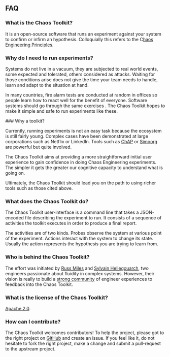 ## FAQ

### What is the Chaos Toolkit?

It is an open-source software that runs an experiment against your system to
confirm or infirm an hypothesis. Colloquially this refers to the 
C[haos Engineering Principles][principles].

[principles]: http://principlesofchaos.org/

### Why do I need to run experiments?

Systems do not live in a vacuum, they are subjected to real world events, some
expected and tolerated, others considered as attacks. Waiting for those
conditions arise does not give the time your team needs to handle, learn and
adapt to the situation at hand.

In many countries, fire alarm tests are conducted at random in offices so 
people learn how to react well for the benefit of everyone. Software systems
should go through the same exercises . The Chaos Toolkit hopes to make it 
simple and safe to run experiments like these.

### Why a toolkit?

Currently, running experiments is not an easy task because the ecosystem is 
still fairly young. Complex cases have been demonstrated at large corporations
such as Netflix or LinkedIn. Tools such as [ChAP][chap] or [Simoorg][simoorg]
are powerful but quite involved.


[chap]: https://medium.com/netflix-techblog/chap-chaos-automation-platform-53e6d528371f
[simoorg]: https://engineering.linkedin.com/blog/2016/03/deep-dive-Simoorg-open-source-failure-induction-framework

The Chaos Toolkit aims at providing a more straightforward initial user
experience to gain confidence in doing Chaos Engineering experiments. The
simpler it gets the greater our cognitive capacity to understand what is going
on.

Ultimately, the Chaos Toolkit should lead you on the path to using richer tools
such as those cited above.

### What does the Chaos Toolkit do?

The Chaos Toolkit user-interface is a command line that takes a JSON-encoded
file describing the experiment to run. It consists of a sequence of activities
the toolkit executes in order to produce a final report. 

The activities are of two kinds. Probes observe the system at various point of
the experiment. Actions interact with the system to change its state. Usually
the action represents the hypothesis you are trying to learn from.

### Who is behind the Chaos Toolkit?

The effort was initiated by [Russ Miles][russ] and
[Sylvain Hellegouarch][sylvain], two engineers passionate about fluidity in
complex systems. However, their vision is really to build a
[strong community][community] of engineer experiences to feedback
into the Chaos Toolkit.

[russ]: http://www.russmiles.com/
[sylvain]: http://www.defuze.org/
[community]: https://join.chaostoolkit.org/

### What is the license of the Chaos Toolkit?

[Apache 2.0][apache].

[apache]: https://github.com/chaostoolkit/chaostoolkit/blob/master/LICENSE 

### How can I contribute?

The Chaos Toolkit welcomes contributors! To help the project, please got to
the right project on [GitHub][gh] and create an issue. If you feel like it,
do not hesitate to fork the right project, make a change and submit a 
pull-request to the upstream project. 

[gh]: https://github.com/chaostoolkit